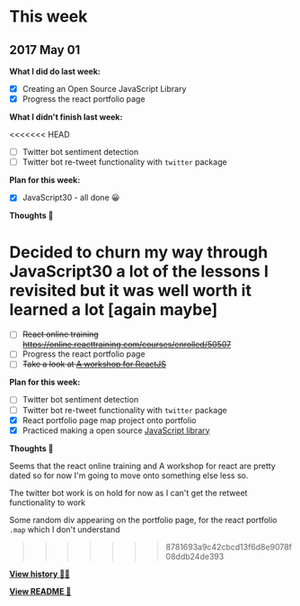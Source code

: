# This week

## 2017 May 01

**What I did do last week:**

- [x] Creating an Open Source JavaScript Library
- [x] Progress the react portfolio page

**What I didn't finish last week:**

<<<<<<< HEAD
- [ ] Twitter bot sentiment detection
- [ ] Twitter bot re-tweet functionality with `twitter` package

**Plan for this week:**

- [x] JavaScript30 - all done 😀

**Thoughts 💭**

Decided to churn my way through JavaScript30 a lot of the lessons I revisited but it was well worth it learned a lot [again maybe]
=======
- [ ] ~~React online training https://online.reacttraining.com/courses/enrolled/50507~~
- [ ] Progress the react portfolio page
- [ ] ~~Take a look at [A workshop for ReactJS](https://github.com/fabe/react-portfolio)~~

**Plan for this week:**

- [ ] Twitter bot sentiment detection
- [ ] Twitter bot re-tweet functionality with `twitter` package
- [x] React portfolio page map project onto portfolio
- [x] Practiced making a open source [JavaScript library](https://egghead.io/courses/how-to-write-an-open-source-javascript-library)

**Thoughts 💭**

Seems that the react online training and A workshop for react are pretty dated so for now I'm going to move onto something else less so.

The twitter bot work is on hold for now as I can't get the retweet functionality to work

Some random div appearing on the portfolio page, for the react portfolio `.map` which I don't understand 
>>>>>>> 8781693a9c42cbcd13f6d8e9078f08ddb24de393

**[View history 👵👴](history.md#history)**

**[View README 👀](README.md#personal-goals)**
